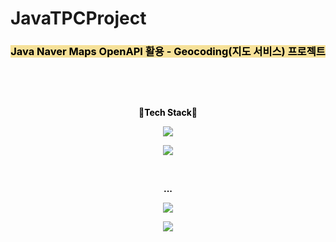 # JavaTPCProject
<h3 style="text-align: center;" data-ke-size="size23"><span style="color: #000000; background-color: #f6e199;"><b>Java Naver Maps OpenAPI 활용 </b></span><span style="color: #000000; background-color: #f6e199;"><b>- Geocoding(지도 서비스) 프로젝트</b></span></h3>
<p>&nbsp;</p>
<p style="text-align: center;" data-ke-size="size18">&nbsp;</p>
<p style="text-align: center;" data-ke-size="size18"><span style="color: #000000;"><b>🌈Tech&nbsp;Stack🌈</b></span></p>
<p style="text-align: center;" data-ke-size="size18"><span style="color: #000000;"><img src="https://img.shields.io/badge/Java-007396?style=flat-square&amp;logo=Java&amp;logoColor=white" /></span></p>
<p style="text-align: center;" data-ke-size="size18"><span style="color: #000000;"><img src="https://img.shields.io/badge/JSON-000000?style=flat-square&amp;logo=JSON&amp;logoColor=white" /></span></p>
<p style="text-align: center;" data-ke-size="size14">&nbsp;</p>
<p style="text-align: center;" data-ke-size="size18"><span style="color: #000000;"><b>...</b></span></p>
<p style="text-align: center;" data-ke-size="size18"><span style="color: #000000;"><a href="https://github.com/hhyewon/JavaTPCProject" target="_blank"><img src="https://img.shields.io/badge/GitHub-181717?style=flat-square&logo=GitHub&logoColor=white"/></a></span></p>
<p style="text-align: center;" data-ke-size="size18"><span style="color: #000000;"><img src="https://img.shields.io/badge/Eclipse IDE-2C2255?style=flat-square&amp;logo=Eclipse IDE&amp;logoColor=white" /></span></p>
